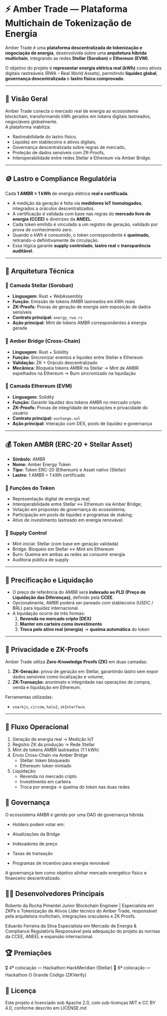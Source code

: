 # ⚡ Amber Trade — Plataforma Multichain de Tokenização de Energia

Amber Trade é uma **plataforma descentralizada de tokenização e negociação de energia**, desenvolvida sobre uma **arquitetura híbrida multichain**, integrando as redes **Stellar (Soroban)** e **Ethereum (EVM)**.

O objetivo do projeto é **representar energia elétrica real (kWh)** como ativos digitais rastreáveis (RWA – Real World Assets), permitindo **liquidez global**, **governança descentralizada** e **lastro físico comprovado**.

---

## 🧭 Visão Geral

Amber Trade conecta o mercado real de energia ao ecossistema blockchain, transformando kWh gerados em tokens digitais lastreados, negociáveis globalmente.  
A plataforma viabiliza:
- Rastreabilidade do lastro físico,
- Liquidez em stablecoins e ativos digitais,
- Governança descentralizada sobre regras de mercado,
- Proteção de dados sensíveis com ZK-Proofs,
- Interoperabilidade entre redes Stellar e Ethereum via Amber Bridge.

---

## 🪙 Lastro e Compliance Regulatória

Cada **1 AMBR = 1 kWh** de energia elétrica **real e certificada**.

- A medição da geração é feita via **medidores IoT homologados**, integrados a oráculos descentralizados.
- A certificação é validada com base nas regras do **mercado livre de energia (CCEE)** e diretrizes da **ANEEL**.
- Cada token emitido é vinculado a um registro de geração, validado por prova de conhecimento zero.
- Quando o kWh é consumido, o token correspondente é **queimado**, retirando-o definitivamente de circulação.
- Essa lógica garante **supply controlado**, **lastro real** e **transparência auditável**.

---

## 🧩 Arquitetura Técnica

### 🔹 Camada Stellar (Soroban)
- **Linguagem:** Rust + WebAssembly
- **Função:** Emissão de tokens AMBR lastreados em kWh reais
- **ZK-Proofs:** Provas de geração de energia sem exposição de dados sensíveis
- **Contrato principal:** `energy_rwa.rs`
- **Ação principal:** Mint de tokens AMBR correspondentes à energia gerada

### 🔹 Amber Bridge (Cross-Chain)
- **Linguagem:** Rust + Solidity
- **Função:** Sincronizar eventos e liquidez entre Stellar e Ethereum
- **Validação:** ZK + Oráculo descentralizado
- **Mecânica:** Bloqueia tokens AMBR na Stellar → Mint de AMBR espelhados na Ethereum → Burn sincronizado na liquidação

### 🔹 Camada Ethereum (EVM)
- **Linguagem:** Solidity
- **Função:** Garantir liquidez dos tokens AMBR no mercado cripto
- **ZK-Proofs:** Provas de integridade de transações e privacidade do usuário
- **Contrato principal:** `exchange.sol`
- **Ação principal:** Interação com DEX, pools de liquidez e governança

---

## 💰 Token AMBR (ERC-20 + Stellar Asset)

- **Símbolo:** AMBR  
- **Nome:** Amber Energy Token  
- **Tipo:** Token ERC-20 (Ethereum) e Asset nativo (Stellar)  
- **Lastro:** 1 AMBR = 1 kWh certificado

### 🔸 Funções do Token
- Representação digital de energia real;
- Interoperabilidade entre Stellar ↔ Ethereum via Amber Bridge;
- Votação em propostas de governança do ecossistema;
- Participação em pools de liquidez e programas de staking;
- Ativo de investimento lastreado em energia renovável.

### 🔸 Supply Control
- Mint inicial: Stellar (com base em geração validada)
- Bridge: Bloqueio em Stellar ↔ Mint em Ethereum
- Burn: Queima em ambas as redes ao consumir energia
- Auditoria pública de supply

---

## 🪫 Precificação e Liquidação

- O preço de referência do AMBR será **indexado ao PLD (Preço de Liquidação das Diferenças)**, definido pela **CCEE**.
- Opcionalmente, AMBR poderá ser pareado com stablecoins (USDC / BRL) para liquidez internacional.
- A liquidação ocorre de três formas:
  1. **Revenda no mercado cripto (DEX)**
  2. **Manter em carteira como investimento**
  3. **Troca pelo ativo real (energia)** → **queima automática** do token

---

## 🔐 Privacidade e ZK-Proofs

Amber Trade utiliza **Zero-Knowledge Proofs (ZK)** em duas camadas:

1. **ZK-Geração:** prova de geração em Stellar, garantindo lastro sem expor dados sensíveis como localização e volume;
2. **ZK-Transação:** anonimato e integridade nas operações de compra, venda e liquidação em Ethereum.

Ferramentas utilizadas:
- `snarkjs`, `circom`, `halo2`, `zkInterface`.

---

## 🔗 Fluxo Operacional


1. Geração de energia real → Medição IoT
2. Registro ZK da produção → Rede Stellar
3. Mint de tokens AMBR lastreados (1:1 kWh)
4. Envio Cross-Chain via Amber Bridge
   - Stellar: token bloqueado
   - Ethereum: token mintado
5. Liquidação:
   - Revenda no mercado cripto
   - Investimento em carteira
   - Troca por energia → queima do token nas duas redes


## 🧭 Governança

O ecossistema AMBR é gerido por uma DAO de governança híbrida.

- Holders podem votar em:

- Atualizações da Bridge

- Indexadores de preço

- Taxas de transação

- Programas de incentivo para energia renovável

A governança tem como objetivo alinhar mercado energético físico e financeiro descentralizado.


## 🧑‍💻 Desenvolvedores Principais

Roberto da Rocha Pimentel Junior
Blockchain Engineer | Especialista em ZKPs e Tokenização de Ativos
Líder técnico do Amber Trade, responsável pela arquitetura multichain, integrações oraculares e ZK Proofs.

Eduardo Ferreira da Silva
Especialista em Mercado de Energia & Compliance Regulatória
Responsável pela adequação do projeto às normas da CCEE, ANEEL e expansão internacional.


## 🏆 Premiações

🎖️ 4ª colocação — Hackathon HackMeridian (Stellar)
🏅 6ª colocação — Hackathon O Grande Código (ZKVerify)


## 📜 Licença

Este projeto é licenciado sob Apache 2.0, com sub-licenças MIT e CC BY 4.0, conforme descrito em LICENSE.md
